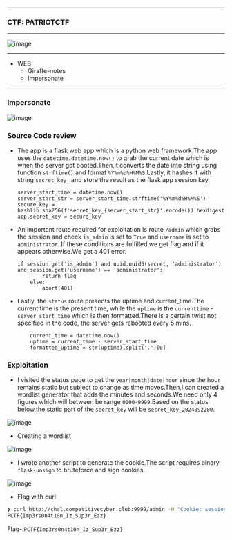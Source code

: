 --------------

### CTF: PATRIOTCTF

--------------

![image](https://github.com/user-attachments/assets/ba12119a-dda7-4411-9c7e-f30e71a1bae6)

--------------

- WEB
  - Giraffe-notes
  - Impersonate

-----------------

### Impersonate

![image](https://github.com/user-attachments/assets/01003049-3c72-408b-ad2d-e7620ef2bb49)

### Source Code review

- The app is a flask web app which is a python web framework.The app uses the `datetime.datetime.now()` to grab the current date which is when the server got booted.Then,it converts the date into string using function `strftime()` and format `%Y%m%d%H%M%S`.Lastly, it hashes it with string `secret_key_` and store the result as the flask app session key.

      server_start_time = datetime.now()
      server_start_str = server_start_time.strftime('%Y%m%d%H%M%S')
      secure_key = hashlib.sha256(f'secret_key_{server_start_str}'.encode()).hexdigest()
      app.secret_key = secure_key

- An important route required for exploitation is route `/admin` which grabs the session and check `is_admin` is set to `True` and `username` is set to `administrator`. If these conditions are
fulfilled,we get flag and if it appears otherwise.We get a 401 error.

      if session.get('is_admin') and uuid.uuid5(secret, 'administrator') and session.get('username') == 'administrator':
              return flag
          else:
              abort(401)
- Lastly, the `status` route presents the uptime and current_time.The current time is the present time, while the `uptime` is the `currenttime` - `server_start_time` which is then formatted.There is a certain twist not specified in the code, the server gets rebooted every 5 mins.

          current_time = datetime.now()
          uptime = current_time - server_start_time
          formatted_uptime = str(uptime).split('.')[0]

### Exploitation

- I visited the status page to get the `year|month|date|hour` since the hour remains static but subject to change as time moves.Then,I can created a wordlist generator that adds the minutes and seconds.We need only 4 figures which will between be range `0000-9999`.Based on the status below,the static part of the `secret_key` will be `secret_key_2024092200`.

 ![image](https://github.com/user-attachments/assets/6d0b86ff-658a-4e62-bf4a-d180a3078ef5)

- Creating a wordlist

![image](https://github.com/user-attachments/assets/e0b1b189-9456-4c9c-817a-3c98d0401779)

- I wrote another script to generate the cookie.The script requires binary `flask-unsign` to bruteforce and sign cookies.

![image](https://github.com/user-attachments/assets/c8249c2f-0355-4d91-8f9f-f73e636567ed)

- Flag with curl
```bash
❯ curl http://chal.competitivecyber.club:9999/admin -H "Cookie: session=eyJpc19hZG1pbiI6dHJ1ZSwidWlkIjoiODMwYjliZTktODUyYy01ZjU3LWIzMDYtNzEyODY3YjJkYTE5IiwidXNlcm5hbWUiOiJhZG1pbmlzdHJhdG9yIn0.Zu9jzw.LxIT56wJkC5TbhcVb2E608vHwIw"
PCTF{Imp3rs0n4t10n_Iz_Sup3r_Ezz}
```
Flag-:```PCTF{Imp3rs0n4t10n_Iz_Sup3r_Ezz}```

